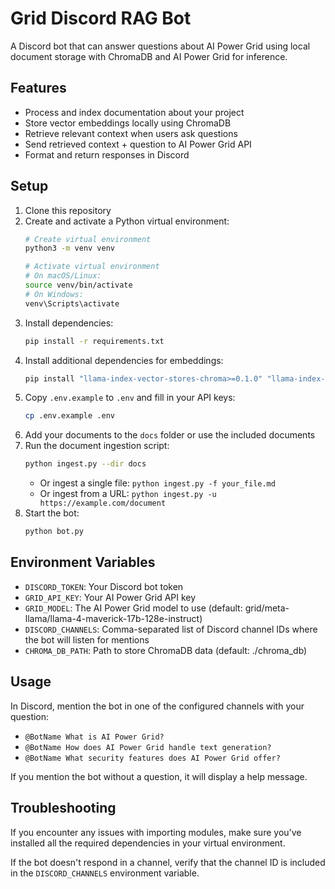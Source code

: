 # Grid Discord RAG Bot

A Discord bot that can answer questions about AI Power Grid using local document storage with ChromaDB and AI Power Grid for inference.

## Features

- Process and index documentation about your project
- Store vector embeddings locally using ChromaDB
- Retrieve relevant context when users ask questions
- Send retrieved context + question to AI Power Grid API
- Format and return responses in Discord

## Setup

1. Clone this repository
2. Create and activate a Python virtual environment:
   ```bash
   # Create virtual environment
   python3 -m venv venv
   
   # Activate virtual environment
   # On macOS/Linux:
   source venv/bin/activate
   # On Windows:
   venv\Scripts\activate
   ```
3. Install dependencies:
   ```bash
   pip install -r requirements.txt
   ```
4. Install additional dependencies for embeddings:
   ```bash
   pip install "llama-index-vector-stores-chroma>=0.1.0" "llama-index-embeddings-huggingface>=0.1.0" sentence-transformers
   ```
5. Copy `.env.example` to `.env` and fill in your API keys:
   ```bash
   cp .env.example .env
   ```
6. Add your documents to the `docs` folder or use the included documents
7. Run the document ingestion script:
   ```bash
   python ingest.py --dir docs
   ```
   - Or ingest a single file: `python ingest.py -f your_file.md`
   - Or ingest from a URL: `python ingest.py -u https://example.com/document`
8. Start the bot:
   ```bash
   python bot.py
   ```

## Environment Variables

- `DISCORD_TOKEN`: Your Discord bot token
- `GRID_API_KEY`: Your AI Power Grid API key
- `GRID_MODEL`: The AI Power Grid model to use (default: grid/meta-llama/llama-4-maverick-17b-128e-instruct)
- `DISCORD_CHANNELS`: Comma-separated list of Discord channel IDs where the bot will listen for mentions
- `CHROMA_DB_PATH`: Path to store ChromaDB data (default: ./chroma_db)

## Usage

In Discord, mention the bot in one of the configured channels with your question:
- `@BotName What is AI Power Grid?`
- `@BotName How does AI Power Grid handle text generation?`
- `@BotName What security features does AI Power Grid offer?`

If you mention the bot without a question, it will display a help message.

## Troubleshooting

If you encounter any issues with importing modules, make sure you've installed all the required dependencies in your virtual environment. 

If the bot doesn't respond in a channel, verify that the channel ID is included in the `DISCORD_CHANNELS` environment variable. 
